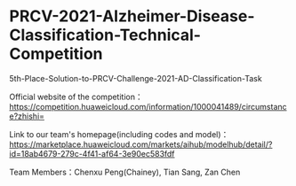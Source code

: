 # PRCV-2021-Alzheimer-Disease-Classification-Technical-Competition
5th-Place-Solution-to-PRCV-Challenge-2021-AD-Classification-Task

Official website of the competition：https://competition.huaweicloud.com/information/1000041489/circumstance?zhishi=

Link to our team's homepage(including codes and model)：https://marketplace.huaweicloud.com/markets/aihub/modelhub/detail/?id=18ab4679-279c-4f41-af64-3e90ec583fdf

Team Members：Chenxu Peng(Chainey), Tian Sang, Zan Chen
